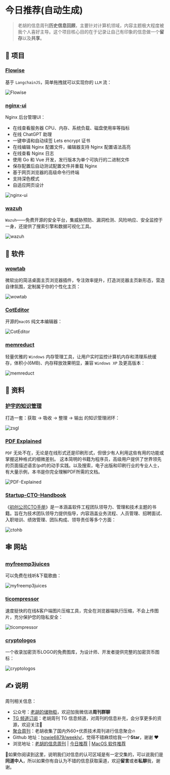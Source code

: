 # 今日推荐(自动生成)

> 老胡的信息周刊**历史信息回顾**，主要针对计算机领域，内容主题极大程度被我个人喜好主导。这个项目核心目的在于记录让自己有印象的信息做一个**留存**以及**共享**。


## 🎯 项目 

### [Flowise](https://github.com/FlowiseAI/Flowise)

基于 `LangchainJS`，简单拖拽就可以实现你的 `LLM` 流：

![Flowise](https://images-1252557999.file.myqcloud.com/uPic/Flowise.jpg) 

### [nginx-ui](https://github.com/0xJacky/nginx-ui)

Nginx 后台管理UI：

- 在线查看服务器 CPU、内存、系统负载、磁盘使用率等指标
- 在线 ChatGPT 助理
- 一键申请和自动续签 Lets encrypt 证书
- 在线编辑 Nginx 配置文件，编辑器支持 Nginx 配置语法高亮
- 在线查看 Nginx 日志
- 使用 Go 和 Vue 开发，发行版本为单个可执行的二进制文件
- 保存配置后自动测试配置文件并重载 Nginx
- 基于网页浏览器的高级命令行终端
- 支持深色模式
- 自适应网页设计

![nginx-ui](https://images-1252557999.file.myqcloud.com/uPic/nginx-ui.png) 

### [wazuh](https://github.com/wazuh/wazuh)

`Wazuh`——免费开源的安全平台，集威胁预防、漏洞检测、风险响应、安全监控于一身，还提供了搜索引擎和数据可视化工具。

![wazuh](https://images-1252557999.file.myqcloud.com/uPic/wazuh.png) 

## 🤖 软件 

### [wowtab](https://wowtab.microsoft.com/)

微软出的简洁桌面主页浏览器插件，专注效率提升，打造浏览器主页新形态，营造自律氛围，定制属于你的个性化主页：

![wowtab](https://images-1252557999.file.myqcloud.com/uPic/wowtab.jpg) 

### [CotEditor](https://github.com/coteditor/CotEditor)

开源的`macOS` 纯文本编辑器：

![CotEditor](https://images-1252557999.file.myqcloud.com/uPic/CotEditor.png) 

### [memreduct](https://github.com/henrypp/memreduct)

轻量优雅的 `Windows` 内存管理工具，让用户实时监控计算机内存和清理系统缓存，体积小(6MB)、内存释放效果明显，兼容 `Windows XP` 及更高版本：

![memreduct](https://images-1252557999.file.myqcloud.com/uPic/memreduct.jpg) 

## 👀 资料 

### [护宇的知识管理](https://www.yuque.com/huyuya/zsgl)

打造一套：获取 → 吸收 → 整理 → 输出 的知识管理闭环：

![zsgl](https://images-1252557999.file.myqcloud.com/uPic/zsgl.jpg) 

### [PDF Explained](https://github.com/zxyle/PDF-Explained)

 `PDF` 无处不在，无论是在线形式还是印刷形式，但很少有人利用这些有用的功能或掌握这种格式的细微差别。 这本简明的书籍为程序员，高级用户提供了世界领先的页面描述语言(pdf)的动手实践。以及搜索，电子出版和印刷行业的专业人士， 有大量示例，本书是你完全理解PDF所需的文档。
 
 ![PDF-Explained](https://images-1252557999.file.myqcloud.com/uPic/PDF-Explained.jpg) 

### [Startup-CTO-Handbook](https://github.com/ZachGoldberg/Startup-CTO-Handbook)

《[初创公司CTO手册](https://docs.google.com/document/d/147KVarJdNQ2ZdmDHOSsd7W39anejRu2NfxEWCzwl0IU/edit?pli=1)》是一本涵盖软件工程团队领导力、管理和技术主题的书籍。旨在为技术团队领导力提供指导，内容涵盖业务流程、人员管理、招聘面试、入职培训、绩效管理、团队构成、领导责任等多个方面：

![ctohb](https://images-1252557999.file.myqcloud.com/uPic/ctohb.jpg) 

## 🕸 网站 

### [myfreemp3juices](https://myfreemp3juices.cc/)

可以免费在线听&下载歌曲：

![myfreemp3juices](https://images-1252557999.file.myqcloud.com/uPic/myfreemp3juices.jpg) 

### [ticompressor](https://www.ticompressor.com/online/)

速度挺快的在线&客户端图片压缩工具，完全在浏览器端执行压缩，不会上传图片，充分保护您的隐私安全：

![ticompressor](https://images-1252557999.file.myqcloud.com/uPic/ticompressor.jpg) 

### [cryptologos](https://cryptologos.cc/)

一个收录加密货币LOGO的免费图库，为设计师、开发者提供完整的加密货币图标：

![cryptologos](https://images-1252557999.file.myqcloud.com/uPic/cryptologos.jpg) 

## ✍️ 说明

周刊相关信息：

- 公众号：[老胡的储物柜](https://images-1252557999.file.myqcloud.com/uPic/ETIbMe.jpg)，欢迎加我微信进**周刊群聊**
- [TG 频道订阅](https://t.me/howie_weekly)：老胡周刊 TG 信息频道，对周刊的信息补充，会分享更多的资源，欢迎关注👏
- [聚合周刊](https://www.fre321.com/weekly)：老胡收集了国内外60+优质技术周刊进行信息聚合🔥
- Github 地址：[howie6879/weekly/](https://github.com/howie6879/weekly/)，觉得不错麻烦给我一个**Star**，谢谢 ❤️
- 浏览地址：[老胡的信息周刊](https://weekly.howie6879.com) | [今日推荐](https://weekly.howie6879.com/recommend/index.html) | [MacOS 软件推荐](https://weekly.howie6879.com/soft/mac.html)

🙌如果你阅读到这里，说明我们对信息的认可区域是有一定交集的，可以说我们是**同道中人**，所以如果你有自认为不错的信息获取渠道，欢迎**留言**或者**私聊**我，谢谢。